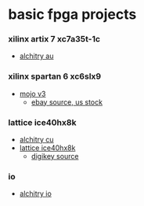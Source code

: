 # basic fpga projects

### xilinx artix 7 xc7a35t-1c
* <a target="_blank" href="https://alchitry.com/collections/all/products/alchitry-au-fpga-development-board">alchitry au</a>

### xilinx spartan 6 xc6slx9
* <a target="_blank" href="https://alchitry.com/products/mojo-v3">mojo v3</a>
    * <a target="_blank" href="https://www.ebay.com/itm/Mojo-V3-FPGA-Development-Board-Module-Spartan-6-XC6SLX9-for-Arduino-DIY-US/123388524853?epid=553407359">ebay source, us stock</a>

### lattice ice40hx8k
* <a target="_blank" href="https://alchitry.com/collections/all/products/alchitry-cu-fpga-development-board">alchitry cu</a>
* <a target="_blank" href="http://www.latticesemi.com/en/Products/DevelopmentBoardsAndKits/iCE40HX8KBreakoutBoard.aspx">lattice ice40hx8k</a>
    * <a target="_blank" href="https://www.digikey.com/product-detail/en/lattice-semiconductor-corporation/ICE40HX8K-B-EVN/220-1874-ND">digikey source</a>

### io
 * <a target="_blank" href="https://alchitry.com/collections/all/products/alchitry-io">alchitry io</a>
